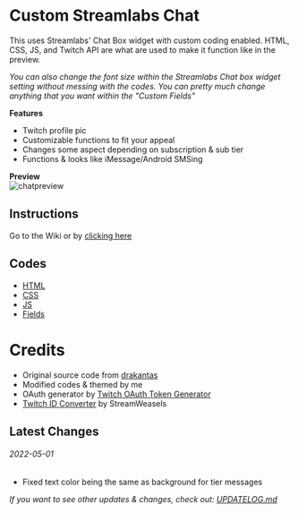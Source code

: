 # Custom Streamlabs Chat
This uses Streamlabs' Chat Box widget with custom coding enabled. HTML, CSS, JS, and Twitch API are what are used to make it function like in the preview. <br />

*You can also change the font size within the Streamlabs Chat box widget setting without messing with the codes. You can pretty much change anything that you want within the "Custom Fields"*

**Features**
- Twitch profile pic
- Customizable functions to fit your appeal
- Changes some aspect depending on subscription & sub tier
- Functions & looks like iMessage/Android SMSing

**Preview** <br/>
![chatpreview](https://cdn.discordapp.com/attachments/920180817962090516/961130530689155122/preview-chatbubbleSMS.gif)

## Instructions
Go to the Wiki or by [clicking here](https://github.com/makakiyoAnju/streamlabs-custom-chat/wiki)

## Codes
- [HTML](code/index.html)
- [CSS](code/style.css)
- [JS](code/functions.js)
- [Fields](code/fields.json)

# Credits 
- Original source code from [drakantas](https://github.com/drakantas)
- Modified codes & themed by me
- OAuth generator by [Twitch OAuth Token Generator](https://twitchapps.com/tokengen/)
- [Twitch ID Converter](https://www.streamweasels.com/tools/convert-twitch-username-to-user-id/) by StreamWeasels

## Latest Changes
###### 2022-05-01
- Fixed text color being the same as background for tier messages

*If you want to see other updates & changes, check out: [UPDATELOG.md](UPDATELOG.md)*
